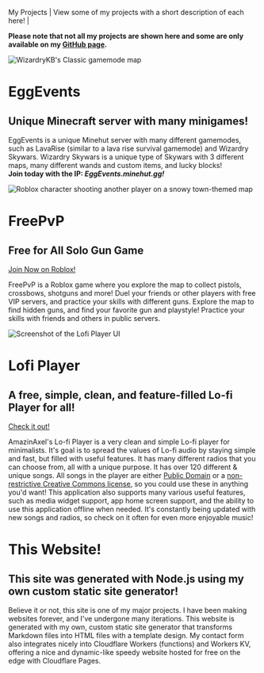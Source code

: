 My Projects | View some of my projects with a short description of each here! |

<div class="inset">
<p class="nomargin"><strong>Please note that not all my projects are shown here and some are only available on my <a href="github">GitHub page</a>.</strong></p>
</div>

<div class="grid-container"> 

<div class="card">

![WizardryKB's Classic gamemode map](media/WKB-thumbnail.png)

# EggEvents
## Unique Minecraft server with many minigames!
EggEvents is a unique Minehut server with many different gamemodes, such as LavaRise (similar to a lava rise survival gamemode) and Wizardry Skywars. Wizardry Skywars is a unique type of Skywars with 3 different maps, many different wands and custom items, and lucky blocks! \
**Join today with the IP: *EggEvents.minehut.gg!***
</div>

<div class="card">

![Roblox character shooting another player on a snowy town-themed map](media/freepvp-thumbnail-web.png)

# FreePvP
## Free for All Solo Gun Game

<a href="https://roblox.com/games/5589862413" class="large button">Join Now on Roblox!</a>

FreePvP is a Roblox game where you explore the map to collect pistols, crossbows, shotguns and more! Duel your friends or other players with free VIP servers, and practice your skills with different guns. Explore the map to find hidden guns, and find your favorite gun and playstyle! Practice your skills with friends and others in public servers.

</div>

<div class="card">

![Screenshot of the Lofi Player UI](media/LofiPlayerProject.png)

# Lofi Player
## A free, simple, clean, and feature-filled Lo-fi Player for all!

<a href="https://lofi.amazinaxel.com" class="large button">Check it out!</a>

AmazinAxel's Lo-fi Player is a very clean and simple Lo-fi player for minimalists. It's goal is to spread the values of Lo-fi audio by staying simple and fast, but filled with useful features. It has many different radios that you can choose from, all with a unique purpose. It has over 120 different & unique songs. All songs in the player are either [Public Domain](https://creativecommons.org/publicdomain/zero/1.0/) or a [non-restrictive Creative Commons license](https://creativecommons.org), so you could use these in anything you'd want! This application also supports many various useful features, such as media widget support, app home screen support, and the ability to use this application offline when needed. It's constantly being updated with new songs and radios, so check on it often for even more enjoyable music!
</div> 

<div class="card">

# This Website!
## This site was generated with Node.js using my own custom static site generator!

<!--<a href="https://alecshome.com/" class="large button">Read the blog post!</a>-->

Believe it or not, this site is one of my major projects. I have been making websites forever, and I've undergone many iterations. This website is generated with my own, custom static site generator that transforms Markdown files into HTML files with a template design. My contact form also integrates nicely into Cloudflare Workers (functions) and Workers KV, offering a nice and dynamic-like speedy website hosted for free on the edge with Cloudflare Pages.
</div> 
</div>
